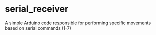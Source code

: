# serial_receiver

A simple Arduino code responsible for performing specific movements based on serial commands (1-7)
